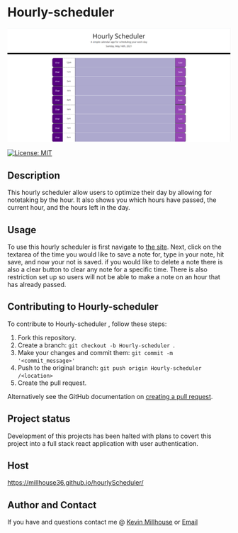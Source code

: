 
# Hourly-scheduler
![hourly-schedulerscreenshot](./hourly_scheduler.png)

[![License: MIT](https://img.shields.io/badge/License-MIT-yellow.svg)](https://opensource.org/licenses/MIT)

## Description
  This hourly scheduler allow users to optimize their day by allowing for notetaking by the hour. It also shows you which hours have passed, the current hour, and the hours left in the day. 

## Usage
To use this hourly scheduler is first navigate to [the site](https://millhouse36.github.io/hourlyScheduler/). Next, click on the textarea of the time you would like to save a note for, type in your note, hit save, and now your not is saved. if you would like to delete a note there is also a clear button to clear any note for a specific time. There is also restriction set up so users will not be able to make a note on an hour that has already passed. 

## Contributing to Hourly-scheduler 
To contribute to Hourly-scheduler , follow these steps:

1. Fork this repository.
2. Create a branch: `git checkout -b Hourly-scheduler `.
3. Make your changes and commit them: `git commit -m '<commit_message>'`
4. Push to the original branch: `git push origin Hourly-scheduler /<location>`
5. Create the pull request.

Alternatively see the GitHub documentation on [creating a pull request](https://help.github.com/en/github/collaborating-with-issues-and-pull-requests/creating-a-pull-request).

## Project status
Development of this projects has been halted with plans to covert this project into a full stack react application with user authentication.


## Host
https://millhouse36.github.io/hourlyScheduler/

## Author and Contact
If you have and questions contact me @
[Kevin Millhouse](https://github.com/MIllhouse36)
or [Email](https://millhousekevin@gmail.com)
